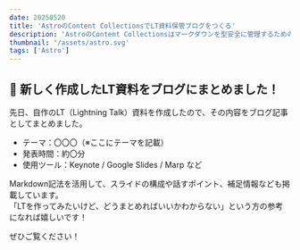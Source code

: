 ```yaml
---
date: 20250520
title: 'AstroのContent CollectionsでLT資料保管ブログをつくる'
description: 'AstroのContent Collectionsはマークダウンを型安全に管理するための機能です。Content Collectionsを用いたブログの構築手順をご紹介します。'
thumbnail: '/assets/astro.svg'
tags: ['Astro']
---
```


## 🎤 新しく作成したLT資料をブログにまとめました！

先日、自作のLT（Lightning Talk）資料を作成したので、その内容をブログ記事としてまとめました。

- テーマ：〇〇〇（※ここにテーマを記載）
- 発表時間：約〇分
- 使用ツール：Keynote / Google Slides / Marp など

Markdown記法を活用して、スライドの構成や話すポイント、補足情報なども掲載しています。  
「LTを作ってみたいけど、どうまとめればいいかわからない」という方の参考になれば嬉しいです！

ぜひご覧ください！
